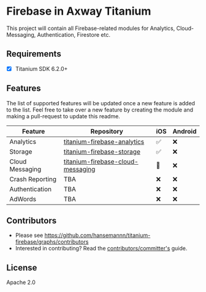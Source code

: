 # Firebase in Axway Titanium
This project will contain all Firebase-related modules for Analytics, Cloud-Messaging, Authentication, Firestore etc.

## Requirements
- [x] Titanium SDK 6.2.0+

## Features
The list of supported features will be updated once a new feature is added to the list. 
Feel free to take over a new feature by creating the module and making a pull-request to update this readme.

| Feature | Repository | iOS | Android |
| --- | --- | --- | --- |
| Analytics | [titanium-firebase-analytics](https://github.com/hansemannn/titanium-firebase-analytics) | ✅ | ❌ |
| Storage | [titanium-firebase-storage](https://github.com/hansemannn/titanium-firebase-storage) | ✅ | ❌ |
| Cloud Messaging | [titanium-firebase-cloud-messaging](https://github.com/hansemannn/titanium-firebase-cloud-messaging) | 🔄 | ❌ |
| Crash Reporting | TBA | ❌ | ❌ |
| Authentication | TBA | ❌ | ❌ |
| AdWords | TBA | ❌ | ❌ |

## Contributors
* Please see https://github.com/hansemannn/titanium-firebase/graphs/contributors
* Interested in contributing? Read the [contributors/committer's](https://wiki.appcelerator.org/display/community/Home) guide.

## License 
Apache 2.0
